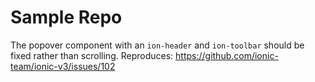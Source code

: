 # Sample Repo
The popover component with an `ion-header` and `ion-toolbar` should be fixed rather than scrolling.
Reproduces:
https://github.com/ionic-team/ionic-v3/issues/102